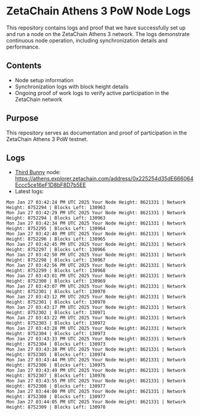 # ZetaChain Athens 3 PoW Node Logs
This repository contains logs and proof that we have successfully set up and run a node on the ZetaChain Athens 3 network. The logs demonstrate continuous node operation, including synchronization details and performance.

## Contents
- Node setup information
- Synchronization logs with block height details
- Ongoing proof of work logs to verify active participation in the ZetaChain network

## Purpose
This repository serves as documentation and proof of participation in the ZetaChain Athens 3 PoW testnet.

## Logs

- [Third Bunny](https://thirdbunny.xyz/) node: https://athens.explorer.zetachain.com/address/0x225254d35dE666064Eccc5ce16eF1D8bF8D7b5EE
- Latest logs:
```
Mon Jan 27 03:42:24 PM UTC 2025 Your Node Height: 8621331 | Network Height: 8752294 | Blocks Left: 130963
Mon Jan 27 03:42:29 PM UTC 2025 Your Node Height: 8621331 | Network Height: 8752294 | Blocks Left: 130963
Mon Jan 27 03:42:34 PM UTC 2025 Your Node Height: 8621331 | Network Height: 8752295 | Blocks Left: 130964
Mon Jan 27 03:42:40 PM UTC 2025 Your Node Height: 8621331 | Network Height: 8752296 | Blocks Left: 130965
Mon Jan 27 03:42:45 PM UTC 2025 Your Node Height: 8621331 | Network Height: 8752297 | Blocks Left: 130966
Mon Jan 27 03:42:50 PM UTC 2025 Your Node Height: 8621331 | Network Height: 8752298 | Blocks Left: 130967
Mon Jan 27 03:42:56 PM UTC 2025 Your Node Height: 8621331 | Network Height: 8752299 | Blocks Left: 130968
Mon Jan 27 03:43:01 PM UTC 2025 Your Node Height: 8621331 | Network Height: 8752300 | Blocks Left: 130969
Mon Jan 27 03:43:07 PM UTC 2025 Your Node Height: 8621331 | Network Height: 8752301 | Blocks Left: 130970
Mon Jan 27 03:43:12 PM UTC 2025 Your Node Height: 8621331 | Network Height: 8752301 | Blocks Left: 130970
Mon Jan 27 03:43:17 PM UTC 2025 Your Node Height: 8621331 | Network Height: 8752302 | Blocks Left: 130971
Mon Jan 27 03:43:22 PM UTC 2025 Your Node Height: 8621331 | Network Height: 8752303 | Blocks Left: 130972
Mon Jan 27 03:43:28 PM UTC 2025 Your Node Height: 8621331 | Network Height: 8752304 | Blocks Left: 130973
Mon Jan 27 03:43:33 PM UTC 2025 Your Node Height: 8621331 | Network Height: 8752304 | Blocks Left: 130973
Mon Jan 27 03:43:38 PM UTC 2025 Your Node Height: 8621331 | Network Height: 8752305 | Blocks Left: 130974
Mon Jan 27 03:43:44 PM UTC 2025 Your Node Height: 8621331 | Network Height: 8752306 | Blocks Left: 130975
Mon Jan 27 03:43:49 PM UTC 2025 Your Node Height: 8621331 | Network Height: 8752307 | Blocks Left: 130976
Mon Jan 27 03:43:55 PM UTC 2025 Your Node Height: 8621331 | Network Height: 8752308 | Blocks Left: 130977
Mon Jan 27 03:44:00 PM UTC 2025 Your Node Height: 8621331 | Network Height: 8752308 | Blocks Left: 130977
Mon Jan 27 03:44:05 PM UTC 2025 Your Node Height: 8621331 | Network Height: 8752309 | Blocks Left: 130978
```
